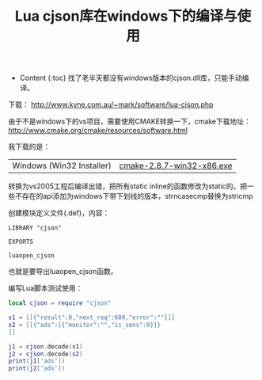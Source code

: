 ﻿---
layout:		post
category:	"lua"
title:		"Lua cjson库在windows下的编译与使用"
tags:		[lua,json,cjson]
---
- Content
{:toc}
找了老半天都没有windows版本的cjson.dll库，只能手动编译。

下载： http://www.kyne.com.au/~mark/software/lua-cjson.php

由于不是windows下的vs项目，需要使用CMAKE转换一下，cmake下载地址：http://www.cmake.org/cmake/resources/software.html

我下载的是：

|                           |                                                              |
| ------------------------- | ------------------------------------------------------------ |
| Windows (Win32 Installer) | [cmake-2.8.7-win32-x86.exe](http://www.cmake.org/files/v2.8/cmake-2.8.7-win32-x86.exe) |

转换为vs2005工程后编译出错，把所有static inline的函数修改为static的，把一些不存在的api添加为windows下带下划线的版本，strncasecmp替换为stricmp

创建模块定义文件(.def)，内容：

```
LIBRARY "cjson"

EXPORTS

luaopen_cjson
```

也就是要导出luaopen_cjson函数。





编写Lua脚本测试使用：



```lua
local cjson = require "cjson"

s1 = [[{"result":0,"next_req":600,"error":""}]]
s2 = [[{"ads":[{"monitor":"","is_sens":0}]}
]]

j1 = cjson.decode(s1)
j2 = cjson.decode(s2)
print(j1['ads'])
print(j2['ads'])
```